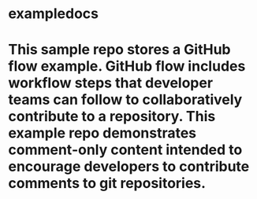 # exampledocs
# This sample repo stores a GitHub flow example. GitHub flow includes workflow steps that developer teams can follow to collaboratively contribute to a repository. This example repo demonstrates comment-only content intended to encourage developers to contribute comments to git repositories.
